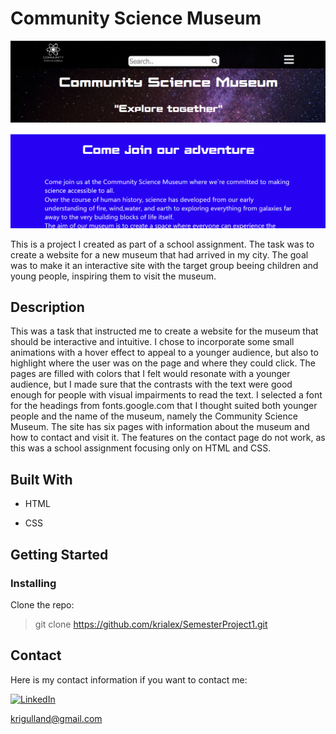 # Community Science Museum

![Screenshot of the home page of the site](/img/ScreenshotOfPage.png "The home page")

This is a project I created as part of a school assignment. The task was to create a website for a new museum that had arrived in my city. The goal was to make it an interactive site with the target group beeing children and young people, inspiring them to visit the museum.

## Description

This was a task that instructed me to create a website for the museum that should be interactive and intuitive. I chose to incorporate some small animations with a hover effect to appeal to a younger audience, but also to highlight where the user was on the page and where they could click. The pages are filled with colors that I felt would resonate with a younger audience, but I made sure that the contrasts with the text were good enough for people with visual impairments to read the text. I selected a font for the headings from fonts.google.com that I thought suited both younger people and the name of the museum, namely the Community Science Museum. The site has six pages with information about the museum and how to contact and visit it. The features on the contact page do not work, as this was a school assignment focusing only on HTML and CSS.

## Built With

- HTML

- CSS

## Getting Started

### Installing

Clone the repo:

> git clone https://github.com/krialex/SemesterProject1.git

## Contact

Here is my contact information if you want to contact me:

[![LinkedIn](https://img.shields.io/badge/LinkedIn-Kristine-blue)](https://www.linkedin.com/in/kristine-alexandersen-14144070/)

<krigulland@gmail.com>
